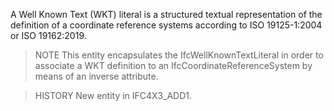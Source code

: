 A Well Known Text (WKT) literal is a structured textual representation of the definition of a coordinate reference systems according to ISO 19125-1:2004 or ISO 19162:2019.

> NOTE This entity encapsulates the IfcWellKnownTextLiteral in order to associate a WKT definition to an IfcCoordinateReferenceSystem by means of an inverse attribute.

> HISTORY New entity in IFC4X3_ADD1.
